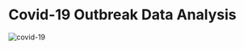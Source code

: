 # Covid-19 Outbreak Data Analysis

![covid-19](https://gitlab.com/akashbangalkar/covid-19-outbreak-data-analysis/-/raw/main/covid-19.jpg)


